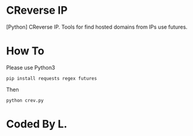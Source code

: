 # CReverse IP
[Python] CReverse IP. Tools for find hosted domains from IPs use futures.
# How To
Please use Python3
```
pip install requests regex futures
```
Then
```
python crev.py
```
# Coded By L.
